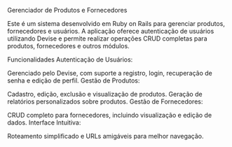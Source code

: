 Gerenciador de Produtos e Fornecedores

Este é um sistema desenvolvido em Ruby on Rails para gerenciar produtos, fornecedores e usuários. A aplicação oferece autenticação de usuários utilizando Devise e permite realizar operações CRUD completas para produtos, fornecedores e outros módulos.

Funcionalidades
Autenticação de Usuários:

Gerenciado pelo Devise, com suporte a registro, login, recuperação de senha e edição de perfil.
Gestão de Produtos:

Cadastro, edição, exclusão e visualização de produtos.
Geração de relatórios personalizados sobre produtos.
Gestão de Fornecedores:

CRUD completo para fornecedores, incluindo visualização e edição de dados.
Interface Intuitiva:

Roteamento simplificado e URLs amigáveis para melhor navegação.
